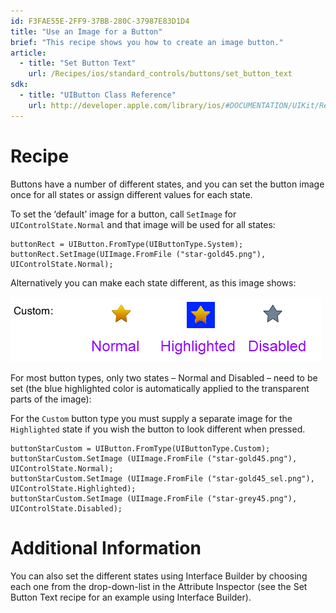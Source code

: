 ```yaml
---
id: F3FAE55E-2FF9-37BB-280C-37987E83D1D4
title: "Use an Image for a Button"
brief: "This recipe shows you how to create an image button."
article:
  - title: "Set Button Text" 
    url: /Recipes/ios/standard_controls/buttons/set_button_text
sdk:
  - title: "UIButton Class Reference" 
    url: http://developer.apple.com/library/ios/#DOCUMENTATION/UIKit/Reference/UIButton_Class/UIButton/UIButton.html
---
```


<a name="Recipe" class="injected"></a>


# Recipe

Buttons have a number of different states, and you can set the button image
once for all states or assign different values for each state.

To set the ‘default’ image for a button, call `SetImage` for
`UIControlState.Normal` and that image will be used for all states:

```
buttonRect = UIButton.FromType(UIButtonType.System);
buttonRect.SetImage(UIImage.FromFile ("star-gold45.png"), UIControlState.Normal);
```

Alternatively you can make each state different, as this image shows:

 ![](Images/ImageButtons.png)

For most button types, only two states – Normal and Disabled – need to be set (the blue
highlighted color is automatically applied to the transparent parts of the
image):

For the `Custom` button type you must supply a separate image for the
`Highlighted` state if you wish the button to look different when pressed.

```
buttonStarCustom = UIButton.FromType(UIButtonType.Custom);
buttonStarCustom.SetImage (UIImage.FromFile ("star-gold45.png"), UIControlState.Normal);
buttonStarCustom.SetImage (UIImage.FromFile ("star-gold45_sel.png"), UIControlState.Highlighted);
buttonStarCustom.SetImage (UIImage.FromFile ("star-grey45.png"), UIControlState.Disabled);
```

 <a name="Additional_Information" class="injected"></a>


# Additional Information

You can also set the different states using Interface Builder by choosing
each one from the drop-down-list in the Attribute Inspector (see the Set Button
Text recipe for an example using Interface Builder).

